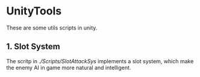 # UnityTools

These are some utils scripts in unity.

## 1. Slot System
The scritp in *./Scripts/SlotAttackSys* implements a slot system, which make the enemy AI in game more natural and intelligent.
